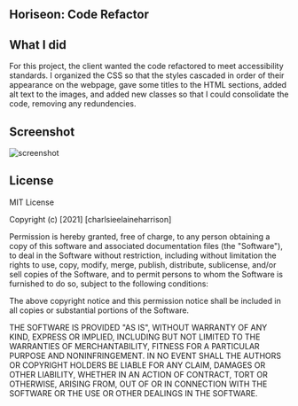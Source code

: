 ## Horiseon: Code Refactor

## What I did

For this project, the client wanted the code refactored to meet accessibility standards. I organized the CSS so that the styles cascaded in order of their appearance on the webpage, gave some titles to the HTML sections, added alt text to the images, and added new classes so that I could consolidate the code, removing any redundencies.

## Screenshot
![screenshot](/assets/images/Screenshot.png)


## License

MIT License

Copyright (c) [2021] [charlsieelaineharrison]

Permission is hereby granted, free of charge, to any person obtaining a copy
of this software and associated documentation files (the "Software"), to deal
in the Software without restriction, including without limitation the rights
to use, copy, modify, merge, publish, distribute, sublicense, and/or sell
copies of the Software, and to permit persons to whom the Software is
furnished to do so, subject to the following conditions:

The above copyright notice and this permission notice shall be included in all
copies or substantial portions of the Software.

THE SOFTWARE IS PROVIDED "AS IS", WITHOUT WARRANTY OF ANY KIND, EXPRESS OR
IMPLIED, INCLUDING BUT NOT LIMITED TO THE WARRANTIES OF MERCHANTABILITY,
FITNESS FOR A PARTICULAR PURPOSE AND NONINFRINGEMENT. IN NO EVENT SHALL THE
AUTHORS OR COPYRIGHT HOLDERS BE LIABLE FOR ANY CLAIM, DAMAGES OR OTHER
LIABILITY, WHETHER IN AN ACTION OF CONTRACT, TORT OR OTHERWISE, ARISING FROM,
OUT OF OR IN CONNECTION WITH THE SOFTWARE OR THE USE OR OTHER DEALINGS IN THE
SOFTWARE.